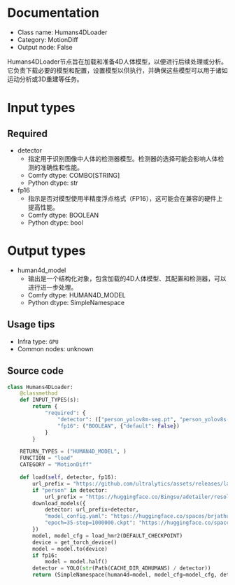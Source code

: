 
# Documentation
- Class name: Humans4DLoader
- Category: MotionDiff
- Output node: False

Humans4DLoader节点旨在加载和准备4D人体模型，以便进行后续处理或分析。它负责下载必要的模型和配置，设置模型以供执行，并确保这些模型可以用于诸如运动分析或3D重建等任务。

# Input types
## Required
- detector
    - 指定用于识别图像中人体的检测器模型。检测器的选择可能会影响人体检测的准确性和性能。
    - Comfy dtype: COMBO[STRING]
    - Python dtype: str
- fp16
    - 指示是否对模型使用半精度浮点格式（FP16），这可能会在兼容的硬件上提高性能。
    - Comfy dtype: BOOLEAN
    - Python dtype: bool

# Output types
- human4d_model
    - 输出是一个结构化对象，包含加载的4D人体模型、其配置和检测器，可以进行进一步处理。
    - Comfy dtype: HUMAN4D_MODEL
    - Python dtype: SimpleNamespace


## Usage tips
- Infra type: `GPU`
- Common nodes: unknown


## Source code
```python
class Humans4DLoader:
    @classmethod
    def INPUT_TYPES(s):
        return {
            "required": {
                "detector": (["person_yolov8m-seg.pt", "person_yolov8s-seg.pt", "yolov8x.pt", "yolov9c.pt", "yolov9e.pt"], {"default": "person_yolov8m-seg.pt"}), 
                "fp16": ("BOOLEAN", {"default": False}) 
            }
        }

    RETURN_TYPES = ("HUMAN4D_MODEL", )
    FUNCTION = "load"
    CATEGORY = "MotionDiff"

    def load(self, detector, fp16):
        url_prefix = "https://github.com/ultralytics/assets/releases/latest/download/"
        if "person" in detector:
            url_prefix = "https://huggingface.co/Bingsu/adetailer/resolve/main/" 
        download_models({
            detector: url_prefix+detector, 
            "model_config.yaml": "https://huggingface.co/spaces/brjathu/HMR2.0/raw/main/logs/train/multiruns/hmr2/0/model_config.yaml",
            "epoch=35-step=1000000.ckpt": "https://huggingface.co/spaces/brjathu/HMR2.0/resolve/main/logs/train/multiruns/hmr2/0/checkpoints/epoch%3D35-step%3D1000000.ckpt",
        })
        model, model_cfg = load_hmr2(DEFAULT_CHECKPOINT)
        device = get_torch_device()
        model = model.to(device)
        if fp16:
            model = model.half()
        detector = YOLO(str(Path(CACHE_DIR_4DHUMANS) / detector))
        return (SimpleNamespace(human4d=model, model_cfg=model_cfg, detector=detector, fp16=fp16), )

```
